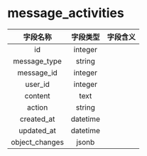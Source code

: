 # message_activities

| 字段名称 | 字段类型 | 字段含义 |
| :-----: | :-----: | :-----: 
| id | integer |  |
| message_type | string |  |
| message_id | integer |  |
| user_id | integer |  |
| content | text |  |
| action | string |  |
| created_at | datetime |  |
| updated_at | datetime |  |
| object_changes | jsonb |  |

